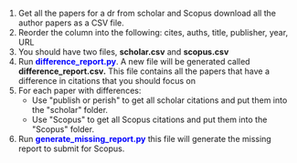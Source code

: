 <ol>
    <li>
        Get all the papers for a dr from scholar and Scopus download all the author papers as a CSV file.
    </li>
    <li>
        Reorder the column into the following: cites, auths, title, publisher, year, URL
</li>
<li>
    You should have two files, <b>scholar.csv</b> and <b>scopus.csv</b>
</li>
<li>
Run <span style="color: blue;font-weight: bold">difference_report.py</span>. A new file will be generated called <b>difference_report.csv.</b> This file contains all the papers that have a difference in citations that you should focus on
    </li>
    <li>
    For each paper with differences:
    <ul>
        <li>
            Use "publish or perish" to get all scholar citations and put them into the "scholar" folder.
        </li>
        <li>
            Use "Scopus" to get all Scopus citations and put them into the "Scopus" folder.
        </li>
    </ul>
    </li>
    <li>
   Run <span style="color: blue;font-weight: bold">generate_missing_report.py</span> this file will generate the missing report to submit for Scopus.
    </li>
</ol>